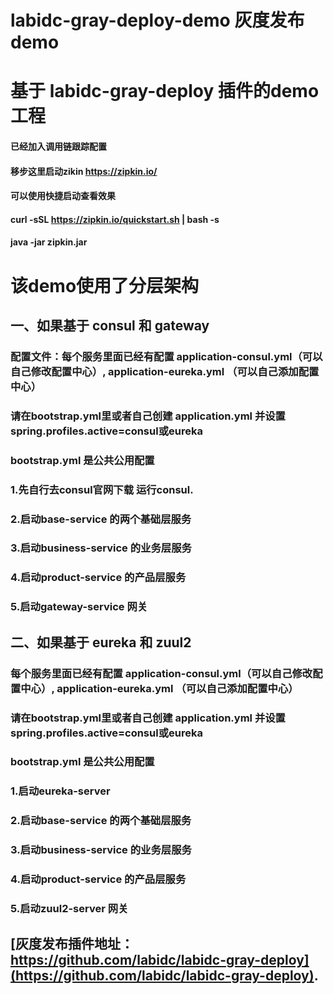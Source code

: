
# labidc-gray-deploy-demo 灰度发布demo
# 基于 labidc-gray-deploy 插件的demo 工程 
#### 已经加入调用链跟踪配置
####  移步这里启动zikin https://zipkin.io/
#### 可以使用快捷启动查看效果
#### curl -sSL https://zipkin.io/quickstart.sh | bash -s
#### java -jar zipkin.jar


# 该demo使用了分层架构

## 一、如果基于 consul 和 gateway
### 配置文件：每个服务里面已经有配置 application-consul.yml（可以自己修改配置中心）, application-eureka.yml （可以自己添加配置中心）
### 请在bootstrap.yml里或者自己创建 application.yml 并设置spring.profiles.active=consul或eureka
### bootstrap.yml 是公共公用配置
### 1.先自行去consul官网下载 运行consul.
### 2.启动base-service 的两个基础层服务
### 3.启动business-service 的业务层服务
### 4.启动product-service 的产品层服务
### 5.启动gateway-service 网关


## 二、如果基于 eureka 和 zuul2
### 每个服务里面已经有配置 application-consul.yml（可以自己修改配置中心）, application-eureka.yml （可以自己添加配置中心）
### 请在bootstrap.yml里或者自己创建 application.yml 并设置spring.profiles.active=consul或eureka
### bootstrap.yml 是公共公用配置
### 1.启动eureka-server
### 2.启动base-service 的两个基础层服务
### 3.启动business-service 的业务层服务
### 4.启动product-service 的产品层服务
### 5.启动zuul2-server 网关

## [灰度发布插件地址：https://github.com/labidc/labidc-gray-deploy](https://github.com/labidc/labidc-gray-deploy).
